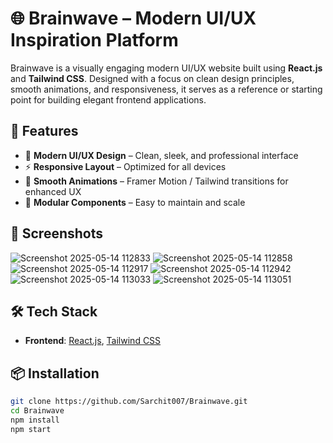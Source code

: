 # 🌐 Brainwave – Modern UI/UX Inspiration Platform

Brainwave is a visually engaging modern UI/UX website built using **React.js** and **Tailwind CSS**. Designed with a focus on clean design principles, smooth animations, and responsiveness, it serves as a reference or starting point for building elegant frontend applications.

## 🚀 Features

- 🧠 **Modern UI/UX Design** – Clean, sleek, and professional interface
- ⚡ **Responsive Layout** – Optimized for all devices
- 🎯 **Smooth Animations** – Framer Motion / Tailwind transitions for enhanced UX
- 🧩 **Modular Components** – Easy to maintain and scale


## 📸 Screenshots
![Screenshot 2025-05-14 112833](https://github.com/user-attachments/assets/fc5cbaf7-3274-486a-8ad2-ff923e118801)
![Screenshot 2025-05-14 112858](https://github.com/user-attachments/assets/b3459260-a3c4-4d94-8faa-82f0a8e671fd)
![Screenshot 2025-05-14 112917](https://github.com/user-attachments/assets/e00f5465-6de9-4821-9fc4-927f1a3a2893)
![Screenshot 2025-05-14 112942](https://github.com/user-attachments/assets/ef2042c7-4147-45a5-aa98-19741314ca9b)
![Screenshot 2025-05-14 113033](https://github.com/user-attachments/assets/e6a38046-e089-4250-9ea9-fb74d60e4c66)
![Screenshot 2025-05-14 113051](https://github.com/user-attachments/assets/18ff9c35-9e37-4413-be8a-583321c5134c)

## 🛠️ Tech Stack

- **Frontend**: [React.js](https://reactjs.org/), [Tailwind CSS](https://tailwindcss.com/)


## 📦 Installation

```bash
git clone https://github.com/Sarchit007/Brainwave.git
cd Brainwave
npm install
npm start






